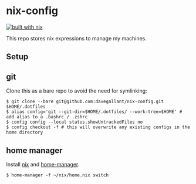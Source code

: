 # nix-config

[![built with nix](https://builtwithnix.org/badge.svg)](https://builtwithnix.org)

This repo stores nix expressions to manage my machines.

## Setup

## git

Clone this as a bare repo to avoid the need for symlinking:

```console
$ git clone --bare git@github.com:davegallant/nix-config.git $HOME/.dotfiles
$ alias config='git --git-dir=$HOME/.dotfiles/ --work-tree=$HOME' # add alias to a .bashrc / .zshrc
$ config config --local status.showUntrackedFiles no
$ config checkout -f # this will overwrite any existing configs in the home directory
```

## home manager

Install [nix](https://nixos.org/guides/install-nix.html) and [home-manager](https://github.com/nix-community/home-manager).

```console
$ home-manager -f ~/nix/home.nix switch
```
